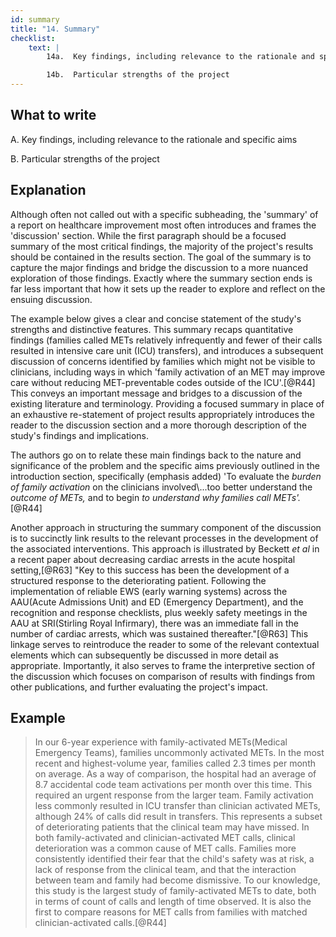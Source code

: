```yaml
---
id: summary
title: "14. Summary"
checklist:
    text: |
        14a.  Key findings, including relevance to the rationale and specific aims

        14b.  Particular strengths of the project
---
```


## What to write

A.  Key findings, including relevance to the rationale and specific aims

B.  Particular strengths of the project

## Explanation

Although often not called out with a specific subheading, the 'summary'
of a report on healthcare improvement most often introduces and frames
the 'discussion' section. While the first paragraph should be a focused
summary of the most critical findings, the majority of the project's
results should be contained in the results section. The goal of the
summary is to capture the major findings and bridge the discussion to a
more nuanced exploration of those findings. Exactly where the summary
section ends is far less important that how it sets up the reader to
explore and reflect on the ensuing discussion.

The example below gives a clear and concise statement of the study's
strengths and distinctive features. This summary recaps quantitative
findings (families called METs relatively infrequently and fewer of
their calls resulted in intensive care unit (ICU) transfers), and
introduces a subsequent discussion of concerns identified by families
which might not be visible to clinicians, including ways in which
'family activation of an MET may improve care without reducing
MET-preventable codes outside of the ICU'.[@R44] This conveys an
important message and bridges to a discussion of the existing literature
and terminology. Providing a focused summary in place of an exhaustive
re-statement of project results appropriately introduces the reader to
the discussion section and a more thorough description of the study's
findings and implications.

The authors go on to relate these main findings back to the nature and
significance of the problem and the specific aims previously outlined in
the introduction section, specifically (emphasis added) 'To evaluate the
*burden of family activation* on the clinicians involved\\...too better
understand the *outcome of METs,* and to begin *to understand why
families call METs'.*[@R44]

Another approach in structuring the summary component of the discussion
is to succinctly link results to the relevant processes in the
development of the associated interventions. This approach is
illustrated by Beckett *et al* in a recent paper about decreasing
cardiac arrests in the acute hospital setting,[@R63] "Key to this
success has been the development of a structured response to the
deteriorating patient. Following the implementation of reliable EWS
(early warning systems) across the AAU(Acute Admissions Unit) and ED
(Emergency Department), and the recognition and response checklists,
plus weekly safety meetings in the AAU at SRI(Stirling Royal
Infirmary), there was an immediate fall in the number of cardiac
arrests, which was sustained thereafter."[@R63] This linkage serves to
reintroduce the reader to some of the relevant contextual elements which
can subsequently be discussed in more detail as appropriate.
Importantly, it also serves to frame the interpretive section of the
discussion which focuses on comparison of results with findings from
other publications, and further evaluating the project's impact.

## Example

> In our 6-year experience with family-activated METs(Medical Emergency
> Teams), families uncommonly activated METs. In the most recent and
> highest-volume year, families called 2.3 times per month on average.
> As a way of comparison, the hospital had an average of 8.7 accidental
> code team activations per month over this time. This required an
> urgent response from the larger team. Family activation less commonly
> resulted in ICU transfer than clinician activated METs, although 24%
> of calls did result in transfers. This represents a subset of
> deteriorating patients that the clinical team may have missed. In both
> family-activated and clinician-activated MET calls, clinical
> deterioration was a common cause of MET calls. Families more
> consistently identified their fear that the child's safety was at
> risk, a lack of response from the clinical team, and that the
> interaction between team and family had become dismissive. To our
> knowledge, this study is the largest study of family-activated METs to
> date, both in terms of count of calls and length of time observed. It
> is also the first to compare reasons for MET calls from families with
> matched clinician-activated calls.[@R44]
